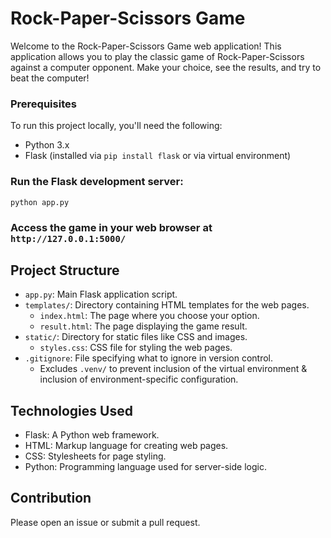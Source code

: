 # Rock-Paper-Scissors Game

Welcome to the Rock-Paper-Scissors Game web application! This application allows you to play the classic game of Rock-Paper-Scissors against a computer opponent. Make your choice, see the results, and try to beat the computer!

### Prerequisites

To run this project locally, you'll need the following:

- Python 3.x
- Flask (installed via `pip install flask` or via virtual environment)

### Run the Flask development server:
   ```bash
   python app.py
   ```
### Access the game in your web browser at `http://127.0.0.1:5000/`

## Project Structure

- `app.py`: Main Flask application script.
- `templates/`: Directory containing HTML templates for the web pages.
  - `index.html`: The page where you choose your option.
  - `result.html`: The page displaying the game result.
- `static/`: Directory for static files like CSS and images.
  - `styles.css`: CSS file for styling the web pages.
- `.gitignore`: File specifying what to ignore in version control.
  - Excludes `.venv/` to prevent inclusion of the virtual environment & inclusion of environment-specific configuration.

## Technologies Used

- Flask: A Python web framework.
- HTML: Markup language for creating web pages.
- CSS: Stylesheets for page styling.
- Python: Programming language used for server-side logic.

## Contribution

Please open an issue or submit a pull request.
